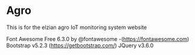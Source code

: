 # Agro

This is for the elzian agro IoT monitoring system website

Font Awesome Free 6.3.0 by @fontawesome -(https://fontawesome.com)
Bootstrap v5.2.3 (https://getbootstrap.com/)
JQuery v3.6.0
